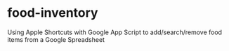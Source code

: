 # food-inventory
Using Apple Shortcuts with Google App Script to add/search/remove food items from a Google Spreadsheet 
